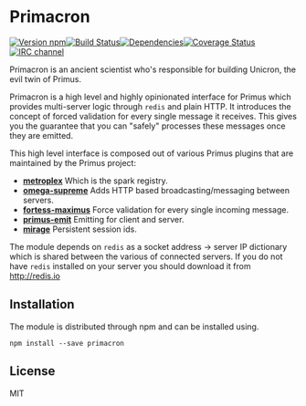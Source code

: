 # Primacron

[![Version npm](http://img.shields.io/npm/v/primacron.svg?style=flat-square)](http://browsenpm.org/package/primacron)[![Build Status](http://img.shields.io/travis/primus/primacron/master.svg?style=flat-square)](https://travis-ci.org/primus/primacron)[![Dependencies](https://img.shields.io/david/primus/primacron.svg?style=flat-square)](https://david-dm.org/primus/primacron)[![Coverage Status](http://img.shields.io/coveralls/primus/primacron/master.svg?style=flat-square)](https://coveralls.io/r/primus/primacron?branch=master)[![IRC channel](http://img.shields.io/badge/IRC-irc.freenode.net%23primus-00a8ff.svg?style=flat-square)](http://webchat.freenode.net/?channels=primus)

Primacron is an ancient scientist who's responsible for building Unicron, the
evil twin of Primus.

Primacron is a high level and highly opinionated interface for Primus which
provides multi-server logic through `redis` and plain HTTP. It introduces the
concept of forced validation for every single message it receives. This gives
you the guarantee that you can "safely" processes these messages once they are
emitted.

This high level interface is composed out of various Primus plugins that are
maintained by the Primus project:

- **[metroplex](https://github.com/primus/metroplex)** Which is the spark registry.
- **[omega-supreme](https://github.com/primus/omega-supreme)** Adds HTTP based
  broadcasting/messaging between servers.
- **[fortess-maximus](https://github.com/primus/fortress-maximus)** Force validation
  for every single incoming message.
- **[primus-emit](https://github.com/primus/emit)** Emitting for client and server.
- **[mirage](https://github.com/primus/mirage)** Persistent session ids.

The module depends on `redis` as a socket address -> server IP dictionary which
is shared between the various of connected servers. If you do not have `redis`
installed on your server you should download it from http://redis.io

## Installation

The module is distributed through npm and can be installed using.

```
npm install --save primacron
```

## License

MIT
